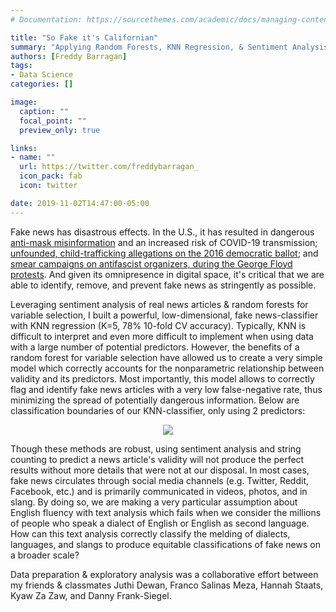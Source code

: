 ```yaml
---
# Documentation: https://sourcethemes.com/academic/docs/managing-content/

title: "So Fake it's Californian"
summary: "Applying Random Forests, KNN Regression, & Sentiment Analysis to the Detection of Fake News"
authors: [Freddy Barragan]
tags: 
- Data Science
categories: []

image:
  caption: ""
  focal_point: ""
  preview_only: true

links:
- name: ""
  url: https://twitter.com/freddybarragan_
  icon_pack: fab
  icon: twitter

date: 2019-11-02T14:47:00-05:00
---
```


Fake news has disastrous effects. In the U.S., it has resulted in dangerous [anti-mask misinformation]("https://www.boomlive.in/world/anti-mask-posts-use-fake-who-document-to-spread-misinformation-9424") and an increased risk of COVID-19 transmission; [unfounded, child-trafficking allegations on the 2016 democratic ballot]("https://www.politifact.com/article/2016/dec/05/how-pizzagate-went-fake-news-real-problem-dc-busin/"); and [smear campaigns on antifascist organizers, during the George Floyd protests]("https://www.reuters.com/article/uk-factcheck-antifa-twitter-fake/fact-check-antifa-twitter-account-that-called-for-violence-was-fake-idUSKBN23B2TY"). And given its omnipresence in digital space, it's critical that we are able to identify, remove, and prevent fake news as stringently as possible.

Leveraging sentiment analysis of real news articles & random forests for variable selection, I built a powerful, low-dimensional, fake news-classifier with KNN regression (K=5, 78\% 10-fold CV accuracy). Typically, KNN is difficult to interpret and even more difficult to implement when using data with a large number of potential predictors. However, the benefits of a random forest for variable selection have allowed us to create a very simple model which correctly accounts for the nonparametric relationship between validity and its predictors. Most importantly, this model allows to correctly flag and identify fake news articles with a very low false-negative rate, thus minimizing the spread of potentially dangerous information. Below are classification boundaries of our KNN-classifier, only using 2 predictors:

<center>

![](https://freddybarragan.netlify.app/media/fake_knnplot.png)

</center>

Though these methods are robust, using sentiment analysis and string counting to predict a news article's validity will not produce the perfect results without more details that were not at our disposal. In most cases, fake news circulates through social media channels (e.g. Twitter, Reddit, Facebook, etc.) and is primarily communicated in videos, photos, and in slang. By doing so, we are making a very particular assumption about English fluency with text analysis which fails when we consider the millions of people who speak a dialect of English or English as second language. How can this text analysis correctly classify the melding of dialects, languages, and slangs to produce equitable classifications of fake news on a broader scale?

 Data preparation & exploratory analysis was a collaborative effort between my friends \& classmates Juthi Dewan, Franco Salinas Meza, Hannah Staats, Kyaw Za Zaw, and Danny Frank-Siegel.